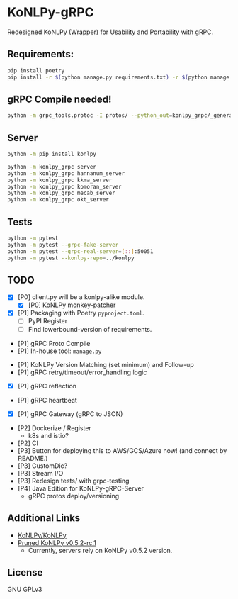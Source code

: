 # KoNLPy-gRPC
Redesigned KoNLPy (Wrapper) for Usability and Portability with gRPC.

## Requirements:
```bash
pip install poetry
pip install -r $(python manage.py requirements.txt) -r $(python manage.py requirements-dev.txt)
```

## gRPC Compile needed!
```bash
python -m grpc_tools.protoc -I protos/ --python_out=konlpy_grpc/_generated/ --grpc_python_out=konlpy_grpc/_generated/ protos/*.proto
```

## Server
```bash
python -m pip install konlpy
```

```bash
python -m konlpy_grpc server
python -m konlpy_grpc hannanum_server
python -m konlpy_grpc kkma_server
python -m konlpy_grpc komoran_server
python -m konlpy_grpc mecab_server
python -m konlpy_grpc okt_server
```

## Tests
```bash
python -m pytest
python -m pytest --grpc-fake-server
python -m pytest --grpc-real-server=[::]:50051
python -m pytest --konlpy-repo=../konlpy
```

## TODO
- [x] [P0] client.py will be a konlpy-alike module.
  - [x] [P0] KoNLPy monkey-patcher
- [x] [P1] Packaging with Poetry `pyproject.toml`.
  - [ ] PyPI Register
  - [ ] Find lowerbound-version of requirements. <!-- poetry debug:resolve -->
- [P1] gRPC Proto Compile
- [P1] In-house tool: `manage.py`
<!--
  - doit
  - bazel
  - bump2version
  - poetry-dynamic-versioning
  - pytest.ini to pyproject.toml
-->
- [P1] KoNLPy Version Matching (set minimum) and Follow-up
- [P1] gRPC retry/timeout/error_handling logic <!-- google.api_core.* or grpc-retry-py -->
- [x] [P1] gRPC reflection
- [P1] gRPC heartbeat
- [x] [P1] gRPC Gateway (gRPC to JSON)
- [P2] Dockerize / Register
  - k8s and istio?
- [P2] CI
- [P3] Button for deploying this to AWS/GCS/Azure now! (and connect by README.)
- [P3] CustomDic?
- [P3] Stream I/O
- [P3] Redesign tests/ with grpc-testing
- [P4] Java Edition for KoNLPy-gRPC-Server
  - gRPC protos deploy/versioning

## Additional Links
- [KoNLPy/KoNLPy](https://github.com/konlpy/konlpy)
- [Pruned KoNLPy v0.5.2-rc.1](https://github.com/minhoryang/konlpy)
  - Currently, servers rely on KoNLPy v0.5.2 version.

## License
GNU GPLv3
